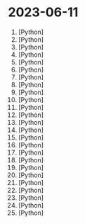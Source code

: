 # 2023-06-11

1. [](https://github.comundefined "It's React, but in Python") [Python]
2. [](https://github.comundefined "Video-LLaMA: An Instruction-tuned Audio-Visual Language Model for Video Understanding") [Python]
3. [](https://github.comundefined "Ray is a unified framework for scaling AI and Python applications. Ray consists of a core distributed runtime and a toolkit of libraries (Ray AIR) for accelerating ML workloads.") [Python]
4. [](https://github.comundefined "Linux, Jenkins, AWS, SRE, Prometheus, Docker, Python, Ansible, Git, Kubernetes, Terraform, OpenStack, SQL, NoSQL, Azure, GCP, DNS, Elastic, Network, Virtualization. DevOps Interview Questions") [Python]
5. [](https://github.comundefined "Book_4_《矩阵力量》 | 鸢尾花书：从加减乘除到机器学习；上架！") [Python]
6. [](https://github.comundefined "Open Multilingual Chatbot for Everyone") [Python]
7. [](https://github.comundefined "A multi-voice TTS system trained with an emphasis on quality") [Python]
8. [](https://github.comundefined "A collective list of free APIs") [Python]
9. [](https://github.comundefined "") [Python]
10. [](https://github.comundefined "💬 Open source machine learning framework to automate text- and voice-based conversations: NLU, dialogue management, connect to Slack, Facebook, and more - Create chatbots and voice assistants") [Python]
11. [](https://github.comundefined "The RedPajama-Data repository contains code for preparing large datasets for training large language models.") [Python]
12. [](https://github.comundefined "Code for CRATE (Coding RAte reduction TransformEr).") [Python]
13. [](https://github.comundefined "Create 🔥 videos with Stable Diffusion by exploring the latent space and morphing between text prompts") [Python]
14. [](https://github.comundefined "Code for the Recognize Anything Model and Tag2Text Model") [Python]
15. [](https://github.comundefined "Python package for easily interfacing with chat apps, with robust features and minimal code complexity.") [Python]
16. [](https://github.comundefined "") [Python]
17. [](https://github.comundefined "A web interface for chatting with Alpaca through llama.cpp. Fully dockerized, with an easy to use API.") [Python]
18. [](https://github.comundefined "Refacer: One-Click Deepfake Multi-Face Swap Tool") [Python]
19. [](https://github.comundefined "GFPGAN aims at developing Practical Algorithms for Real-world Face Restoration.") [Python]
20. [](https://github.comundefined "🤗 Diffusers: State-of-the-art diffusion models for image and audio generation in PyTorch") [Python]
21. [](https://github.comundefined "Object Detection toolkit based on PaddlePaddle. It supports object detection, instance segmentation, multiple object tracking and real-time multi-person keypoint detection.") [Python]
22. [](https://github.comundefined "YOLOX is a high-performance anchor-free YOLO, exceeding yolov3~v5 with MegEngine, ONNX, TensorRT, ncnn, and OpenVINO supported. Documentation: https://yolox.readthedocs.io/") [Python]
23. [](https://github.comundefined "Custom Selenium Chromedriver | Zero-Config | Passes ALL bot mitigation systems (like Distil / Imperva/ Datadadome / CloudFlare IUAM)") [Python]
24. [](https://github.comundefined "State-of-the-art deep learning based audio codec supporting both mono 24 kHz audio and stereo 48 kHz audio.") [Python]
25. [](https://github.comundefined "⚡LLM Zoo is a project that provides data, models, and evaluation benchmark for large language models.⚡") [Python]
